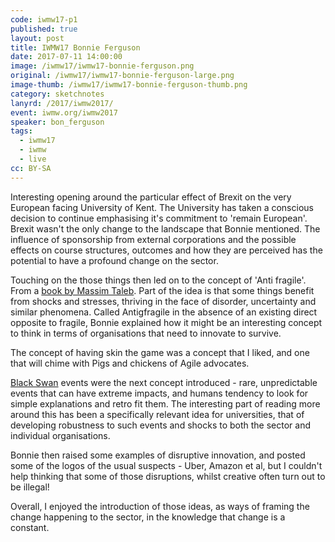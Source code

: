 ```yaml
---
code: iwmw17-p1
published: true
layout: post
title: IWMW17 Bonnie Ferguson
date: 2017-07-11 14:00:00
image: /iwmw17/iwmw17-bonnie-ferguson.png
original: /iwmw17/iwmw17-bonnie-ferguson-large.png
image-thumb: /iwmw17/iwmw17-bonnie-ferguson-thumb.png
category: sketchnotes
lanyrd: /2017/iwmw2017/
event: iwmw.org/iwmw2017
speaker: bon_ferguson
tags:
  - iwmw17
  - iwmw
  - live
cc: BY-SA
---
```


Interesting opening around the particular effect of Brexit on the very European facing University of Kent. The University has taken a conscious decision to continue emphasising it's commitment to 'remain European'. Brexit wasn't the only change to the landscape that Bonnie mentioned. The influence of sponsorship from external corporations and the possible effects on course structures, outcomes and how they are perceived has the potential to have a profound change on the sector.

Touching on the those things then led on to the concept of 'Anti fragile'. From a [book by Massim Taleb](http://amzn.to/2vtV6iM). Part of the idea is that some things benefit from shocks and stresses, thriving in the face of disorder, uncertainty and similar phenomena. Called Antigfragile in the absence of an existing direct opposite to fragile, Bonnie explained how it might be an interesting concept to think in terms of organisations that need to innovate to survive.  

The concept of having skin the game was a concept that I liked, and one that will chime with Pigs and chickens of Agile advocates.

[Black Swan][swan] events were the next concept introduced - rare, unpredictable events that can have extreme impacts, and humans tendency to look for simple explanations and retro fit them.  The interesting part of reading more around this has been a specifically relevant idea for universities, that of developing robustness to such events and shocks to both the sector and individual organisations.

Bonnie then raised some examples of disruptive innovation, and posted some of the logos of the usual suspects - Uber, Amazon et al, but I couldn't help thinking that some of those disruptions, whilst creative often turn out to be illegal!

Overall, I enjoyed the introduction of those ideas, as ways of framing the change happening to the sector, in the knowledge that change is a constant.

[netflix]:https://medium.com/netflix-techblog/the-netflix-simian-army-16e57fbab116
[antifragile]:https://en.wikipedia.org/wiki/Antifragile
[swan]:https://en.wikipedia.org/wiki/Black_swan_theory
